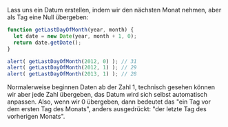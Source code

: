 Lass uns ein Datum erstellen, indem wir den nächsten Monat nehmen, aber als Tag eine Null übergeben:
```js run demo
function getLastDayOfMonth(year, month) {
  let date = new Date(year, month + 1, 0);
  return date.getDate();
}

alert( getLastDayOfMonth(2012, 0) ); // 31
alert( getLastDayOfMonth(2012, 1) ); // 29
alert( getLastDayOfMonth(2013, 1) ); // 28
```

Normalerweise beginnen Daten ab der Zahl 1, technisch gesehen können wir aber jede Zahl übergeben, das Datum wird sich selbst automatisch anpassen. Also, wenn wir 0 übergeben, dann bedeutet das "ein Tag vor dem ersten Tag des Monats", anders ausgedrückt: "der letzte Tag des vorherigen Monats".
